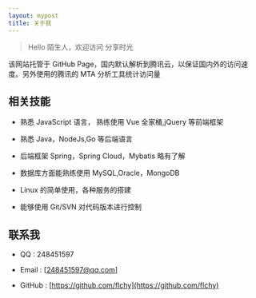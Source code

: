 ```yaml
---
layout: mypost
title: 关于我
---
```


> Hello 陌生人，欢迎访问 分享时光

该网站托管于 GitHub Page，国内默认解析到腾讯云，以保证国内外的访问速度。另外使用的腾讯的 MTA 分析工具统计访问量


## 相关技能

- 熟悉 JavaScript 语言， 熟练使用 Vue 全家桶,jQuery 等前端框架

- 熟悉 Java，NodeJs,Go 等后端语言

- 后端框架 Spring，Spring Cloud，Mybatis 略有了解

- 数据库方面能熟练使用 MySQL,Oracle，MongoDB

- Linux 的简单使用，各种服务的搭建

- 能够使用 Git/SVN 对代码版本进行控制

## 联系我

- QQ : 248451597

- Email : [248451597@qq.com]

- GitHub : [https://github.com/flchy](https://github.com/flchy)
